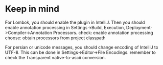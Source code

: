 # Keep in mind

For Lombok, you should enable the plugin in IntelliJ. Then you should enable annotation processing
in Settings->Build, Execution, Deployment->Compiler->Annotation Processors.
    check: enable annotation processing
    choose: obtain processors from project classpath

For persian or unicode messages, you should change encoding of IntelliJ to UTF-8. This can be done
in Settings->Editor->File Encodings. remember to check the Transparent native-to-ascii conversion.